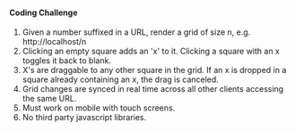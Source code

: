 #### Coding Challenge
1. Given a number suffixed in a URL, render a grid of size n, e.g. http://localhost/n
2. Clicking an empty square adds an 'x' to it.  Clicking a square with an x toggles it back to blank.
3. X's are draggable to any other square in the grid.  If an x is dropped in a square already containing an x, the drag is canceled.
4. Grid changes are synced in real time across all other clients accessing the same URL.  
5. Must work on mobile with touch screens.
6. No third party javascript libraries.
